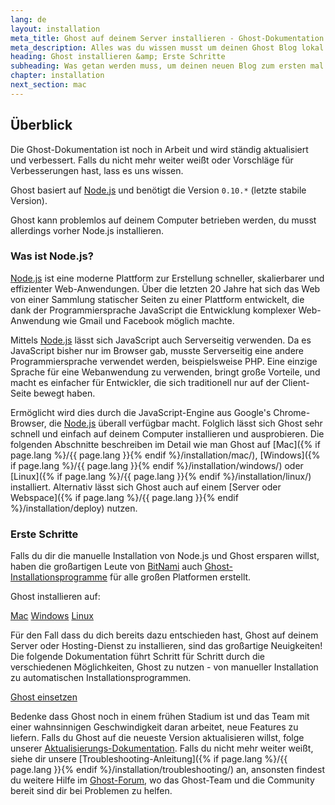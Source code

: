 ```yaml
---
lang: de
layout: installation
meta_title: Ghost auf deinem Server installieren - Ghost-Dokumentation
meta_description: Alles was du wissen musst um deinen Ghost Blog lokal oder auf deinem Server starten zu können.
heading: Ghost installieren &amp; Erste Schritte
subheading: Was getan werden muss, um deinen neuen Blog zum ersten mal einzurichten.
chapter: installation
next_section: mac
---
```


## Überblick <a id="overview"></a>

Die Ghost-Dokumentation ist noch in Arbeit und wird ständig aktualisiert und verbessert. Falls du nicht mehr weiter weißt oder Vorschläge für Verbesserungen hast, lass es uns wissen.

Ghost basiert auf [Node.js](http://nodejs.org) und benötigt die Version `0.10.*` (letzte stabile Version).

Ghost kann problemlos auf deinem Computer betrieben werden, du musst allerdings vorher Node.js installieren.



### Was ist Node.js?

[Node.js](http://nodejs.org) ist eine moderne Plattform zur Erstellung schneller, skalierbarer und effizienter Web-Anwendungen. Über die letzten 20 Jahre hat sich das Web von einer Sammlung statischer Seiten zu einer Plattform entwickelt, die dank der Programmiersprache JavaScript die Entwicklung komplexer Web-Anwendung wie Gmail und Facebook möglich machte.

Mittels [Node.js](http://nodejs.org) lässt sich JavaScript auch Serverseitig verwenden. Da es JavaScript bisher nur im Browser gab, musste Serverseitig eine andere Programmiersprache verwendet werden, beispielsweise PHP. Eine einzige Sprache für eine Webanwendung zu verwenden, bringt große Vorteile, und macht es einfacher für Entwickler, die sich traditionell nur auf der Client-Seite bewegt haben.

Ermöglicht wird dies durch die JavaScript-Engine aus Google's Chrome-Browser, die [Node.js](http://nodejs.org) überall verfügbar macht. Folglich lässt sich Ghost sehr schnell und einfach auf deinem Computer installieren und ausprobieren. Die folgenden Abschnitte beschreiben im Detail wie man Ghost auf [Mac]({% if page.lang %}/{{ page.lang }}{% endif %}/installation/mac/), [Windows]({% if page.lang %}/{{ page.lang }}{% endif %}/installation/windows/) oder [Linux]({% if page.lang %}/{{ page.lang }}{% endif %}/installation/linux/) installiert. Alternativ lässt sich Ghost auch auf einem [Server oder Webspace]({% if page.lang %}/{{ page.lang }}{% endif %}/installation/deploy) nutzen.



### Erste Schritte

Falls du dir die manuelle Installation von Node.js und Ghost ersparen willst, haben die großartigen Leute von [BitNami](http://bitnami.com/) auch [Ghost-Installationsprogramme](http://bitnami.com/stack/ghost) für alle großen Platformen erstellt.

Ghost installieren auf:

<div class="text-center install-ghost">
    <a href="{% if page.lang %}/{{ page.lang }}{% endif %}/installation/mac/" class="btn btn-success btn-large">Mac</a>
    <a href="{% if page.lang %}/{{ page.lang }}{% endif %}/installation/windows/" class="btn btn-success btn-large">Windows</a>
    <a href="{% if page.lang %}/{{ page.lang }}{% endif %}/installation/linux/" class="btn btn-success btn-large">Linux</a>
</div>

Für den Fall dass du dich bereits dazu entschieden hast, Ghost auf deinem Server oder Hosting-Dienst zu installieren, sind das großartige Neuigkeiten! Die folgende Dokumentation führt Schritt für Schritt durch die verschiedenen Möglichkeiten, Ghost zu nutzen - von manueller Installation zu automatischen Installationsprogrammen.

<div class="text-center install-ghost">
    <a href="{% if page.lang %}/{{ page.lang }}{% endif %}/installation/deploy/" class="btn btn-success btn-large">Ghost einsetzen</a>
</div>

Bedenke dass Ghost noch in einem frühen Stadium ist und das Team mit einer wahnsinnigen Geschwindigkeit daran arbeitet, neue Features zu liefern. Falls du Ghost auf die neueste Version aktualisieren willst, folge unserer [Aktualisierungs-Dokumentation](/installation/upgrading/). Falls du nicht mehr weiter weißt, siehe dir unsere [Troubleshooting-Anleitung]({% if page.lang %}/{{ page.lang }}{% endif %}/installation/troubleshooting/) an, ansonsten findest du weitere Hilfe im [Ghost-Forum](http://ghost.org/forum), wo das Ghost-Team und die Community bereit sind dir bei Problemen zu helfen.

